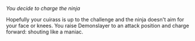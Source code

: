 *You decide to charge the ninja*

Hopefully your cuirass is up to the challenge and the ninja doesn't aim for your face or knees. You raise Demonslayer to an attack position and charge forward: shouting like a maniac. 
